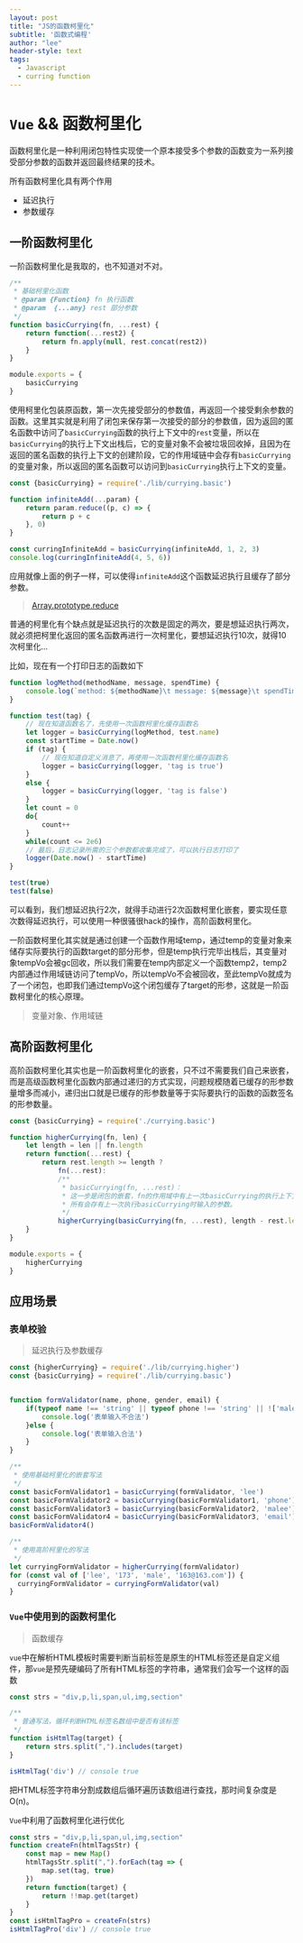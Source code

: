 ```yaml
---
layout: post
title: "JS的函数柯里化"
subtitle: '函数式编程'
author: "lee"
header-style: text
tags:
  - Javascript
  - curring function
---
```

# `Vue` && 函数柯里化

函数柯里化是一种利用闭包特性实现使一个原本接受多个参数的函数变为一系列接受部分参数的函数并返回最终结果的技术。

所有函数柯里化具有两个作用

- 延迟执行
- 参数缓存

## 一阶函数柯里化

一阶函数柯里化是我取的，也不知道对不对。

```javascript
/**
 * 基础柯里化函数
 * @param {Function} fn 执行函数 
 * @param  {...any} rest 部分参数
 */
function basicCurrying(fn, ...rest) {
    return function(...rest2) {
        return fn.apply(null, rest.concat(rest2))
    }
}

module.exports = {
    basicCurrying
}
```

使用柯里化包装原函数，第一次先接受部分的参数值，再返回一个接受剩余参数的函数。这里其实就是利用了闭包来保存第一次接受的部分的参数值，因为返回的匿名函数中访问了`basicCurrying`函数的执行上下文中的`rest`变量，所以在`basicCurrying`的执行上下文出栈后，它的变量对象不会被垃圾回收掉，且因为在返回的匿名函数的执行上下文的创建阶段，它的作用域链中会存有`basicCurrying`的变量对象，所以返回的匿名函数可以访问到`basicCurrying`执行上下文的变量。

```javascript
const {basicCurrying} = require('./lib/currying.basic')

function infiniteAdd(...param) {
    return param.reduce((p, c) => {
        return p + c
    }, 0)
}

const curringInfiniteAdd = basicCurrying(infiniteAdd, 1, 2, 3)
console.log(curringInfiniteAdd(4, 5, 6)) 
```

应用就像上面的例子一样，可以使得`infiniteAdd`这个函数延迟执行且缓存了部分参数。

> [Array.prototype.reduce](https://developer.mozilla.org/zh-CN/docs/Web/JavaScript/Reference/Global_Objects/Array/reduce)

普通的柯里化有个缺点就是延迟执行的次数是固定的两次，要是想延迟执行两次，就必须把柯里化返回的匿名函数再进行一次柯里化，要想延迟执行10次，就得10次柯里化...

比如，现在有一个打印日志的函数如下

```javascript
function logMethod(methodName, message, spendTime) {
    console.log(`method: ${methodName}\t message: ${message}\t spendTime: ${spendTime}`)
}

function test(tag) {
    // 现在知道函数名了，先使用一次函数柯里化缓存函数名
    let logger = basicCurrying(logMethod, test.name)
    const startTime = Date.now()
    if (tag) {
        // 现在知道自定义消息了，再使用一次函数柯里化缓存函数名
        logger = basicCurrying(logger, 'tag is true')
    }
    else {
        logger = basicCurrying(logger, 'tag is false')
    }
    let count = 0
    do{
        count++
    }
    while(count <= 2e6) 
    // 最后，日志记录所需的三个参数都收集完成了，可以执行日志打印了
    logger(Date.now() - startTime)
}

test(true)
test(false)
```

可以看到，我们想延迟执行2次，就得手动进行2次函数柯里化嵌套，要实现任意次数得延迟执行，可以使用一种很骚很hack的操作，高阶函数柯里化。

一阶函数柯里化其实就是通过创建一个函数作用域temp，通过temp的变量对象来储存实际要执行的函数target的部分形参，但是temp执行完毕出栈后，其变量对象tempVo会被gc回收，所以我们需要在temp内部定义一个函数temp2，temp2内部通过作用域链访问了tempVo，所以tempVo不会被回收，至此tempVo就成为了一个闭包，也即我们通过tempVo这个闭包缓存了target的形参，这就是一阶函数柯里化的核心原理。

> 变量对象、作用域链

## 高阶函数柯里化

高阶函数柯里化其实也是一阶函数柯里化的嵌套，只不过不需要我们自己来嵌套，而是高级函数柯里化函数内部通过递归的方式实现，问题规模随着已缓存的形参数量增多而减小，递归出口就是已缓存的形参数量等于实际要执行的函数的函数签名的形参数量。

```javascript
const {basicCurrying} = require('./currying.basic')

function higherCurrying(fn, len) {
    let length = len || fn.length
    return function(...rest) {
        return rest.length >= length ? 
            fn(...rest):
            /**
             * basicCurrying(fn, ...rest)：
             * 这一步是闭包的嵌套，fn的作用域中有上一次basicCurrying的执行上下文的变量对象，
             * 所有会存有上一次执行basicCurrying时输入的参数。
             */
            higherCurrying(basicCurrying(fn, ...rest), length - rest.length)        
    }
}

module.exports = {
    higherCurrying
}
```

## 应用场景

### 表单校验

> 延迟执行及参数缓存

```javascript
const {higherCurrying} = require('./lib/currying.higher')
const {basicCurrying} = require('./lib/currying.basic')


function formValidator(name, phone, gender, email) {
    if(typeof name !== 'string' || typeof phone !== 'string' || !['male', 'female'].includes(gender) || typeof email !== 'string') {
        console.log('表单输入不合法')
    }else {
        console.log('表单输入合法')
    }
}

/**
 * 使用基础柯里化的嵌套写法
 */
const basicFormValidator1 = basicCurrying(formValidator, 'lee')
const basicFormValidator2 = basicCurrying(basicFormValidator1, 'phone')
const basicFormValidator3 = basicCurrying(basicFormValidator2, 'malee')
const basicFormValidator4 = basicCurrying(basicFormValidator3, 'email')
basicFormValidator4()

/**
 * 使用高阶柯里化的写法
 */
let curryingFormValidator = higherCurrying(formValidator)
for (const val of ['lee', '173', 'male', '163@163.com']) {
  curryingFormValidator = curryingFormValidator(val)  
}
```



### `Vue`中使用到的函数柯里化

> 函数缓存

`vue`中在解析HTML模板时需要判断当前标签是原生的HTML标签还是自定义组件，那`vue`是预先硬编码了所有HTML标签的字符串，通常我们会写一个这样的函数

```javascript
const strs = "div,p,li,span,ul,img,section"

/**
 * 普通写法，循环判断HTML标签名数组中是否有该标签
 */
function isHtmlTag(target) {
    return strs.split(",").includes(target)
}

isHtmlTag('div') // console true
```

把HTML标签字符串分割成数组后循环遍历该数组进行查找，那时间复杂度是O(n)。

`Vue`中利用了函数柯里化进行优化

```javascript
const strs = "div,p,li,span,ul,img,section"
function createFn(htmlTagsStr) {
    const map = new Map()
    htmlTagsStr.split(",").forEach(tag => {
        map.set(tag, true)
    })
    return function(target) {
        return !!map.get(target)
    }
}
const isHtmlTagPro = createFn(strs)
isHtmlTagPro('div') // console true
```


